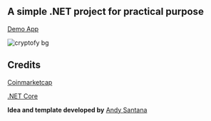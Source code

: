 ## A simple .NET project for practical purpose

[Demo App](http://condescending-kalam-8d1440.netlify.com/)

![cryptofy bg](https://preview.ibb.co/mwxZ9H/crypto.png)

## Credits

[Coinmarketcap](https://coinmarketcap.com/api/)

[.NET Core](https://github.com/dotnet/core)

**Idea and template developed by** [Andy Santana](https://github.com/andyfrontend) 

